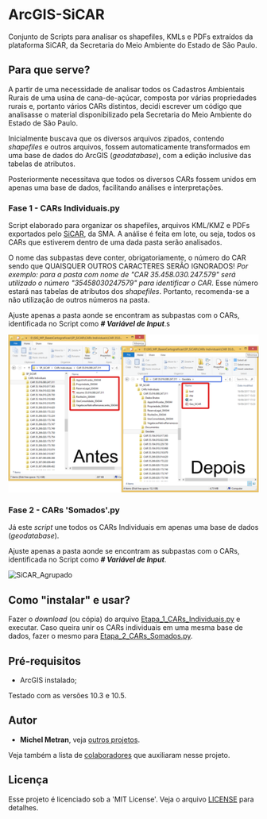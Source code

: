 # ArcGIS-SiCAR
Conjunto de Scripts para analisar os shapefiles, KMLs e PDFs extraídos da plataforma SiCAR, da Secretaria do Meio Ambiente do Estado de São Paulo.

## Para que serve?
A partir de uma necessidade de analisar todos os Cadastros Ambientais Rurais de uma usina de cana-de-açúcar, composta por várias propriedades rurais e, portanto vários CARs distintos, decidi escrever um código que analisasse o material disponibilizado pela Secretaria do Meio Ambiente do Estado de São Paulo.

Inicialmente buscava que os diversos arquivos zipados, contendo *shapefiles* e outros arquivos, fossem automaticamente transformados em uma base de dados do ArcGIS (*geodatabase*), com a edição inclusive das tabelas de atributos.

Posteriormente necessitava que todos os diversos CARs fossem unidos em apenas uma base de dados, facilitando análises e interpretações.

### Fase 1 - CARs Individuais.py
Script elaborado para organizar os shapefiles, arquivos KML/KMZ e PDFs exportados pelo [SiCAR](http://www.ambiente.sp.gov.br/sicar/), da SMA.
A análise é feita em lote, ou seja, todos os CARs que estiverem dentro de uma dada pasta serão analisados.

O nome das subpastas deve conter, obrigatoriamente, o número do CAR sendo que QUAISQUER OUTROS CARACTERES SERÃO IGNORADOS! *Por exemplo: para a pasta com nome de "CAR 35.458.030.247.579" será utilizado o número "35458030247579" para identificar o CAR*. Esse número estará nas tabelas de atributos dos *shapefiles*. Portanto, recomenda-se a não utilização de outros números na pasta.

Ajuste apenas a pasta aonde se encontram as subpastas com o CARs, identificada no Script como ***# Variável de Input***.s

![SiCAR_AntesDepois](ScreenShots/SiCAR_AntesDepois.png)

### Fase 2 - CARs 'Somados'.py
Já este *script* une todos os CARs Individuais em apenas uma base de dados (*geodatabase*).

Ajuste apenas a pasta aonde se encontram as subpastas com o CARs, identificada no Script como ***# Variável de Input***.

![SiCAR_Agrupado](ScreenShots/SiCAR_Agrupado.png)

## Como "instalar" e usar?
Fazer o *download* (ou cópia) do arquivo [Etapa_1_CARs_Individuais.py](Scripts/Etapa_1_CARs_Individuais.py) e executar.
Caso queira unir os CARs individuais em uma mesma base de dados, fazer o mesmo para [Etapa_2_CARs_Somados.py](Scripts/Etapa_2_CARs_Somados.py).

## Pré-requisitos
- ArcGIS instalado;

Testado com as versões 10.3 e 10.5.

## Autor
* **Michel Metran**, veja [outros projetos](https://github.com/michelmetran).

Veja também a lista de [colaboradores](https://github.com/michelmetran/ArcGIS-Transformation/settings/collaboration) que auxiliaram nesse projeto.

## Licença
Esse projeto é licenciado sob a 'MIT License'.
Veja o arquivo [LICENSE](LICENSE) para detalhes.